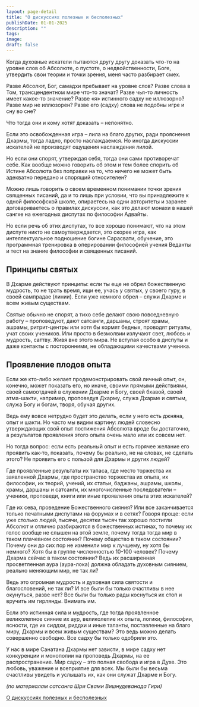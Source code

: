 ```yaml
---
layout: page-detail
title: "О дискуссиях полезных и бесполезных"
publishDate: 01-01-2025
description: ""
tags:
image:
draft: false
---
```


Когда духовные искатели пытаются другу другу доказать что-то на уровне слов об Абсолюте, о пустоте, о недвойственности, Боге, утвердить свои теории и точки зрения, меня часто разбирает смех.

Разве Абсолют, Бог, самадхи пребывает на уровне слов? Разве слова в Том, трансцендентном мире что-то значат? Разве чья-то личность имеет какое-то значение? Разве «я» истинного садху не иллюзорно? Разве мир не иллюзорен? Разве его (садху) слова не подобны игре и сну во сне? 

Что тогда они и кому хотят доказать – непонятно.

Если это освобожденная игра – лила на благо других, ради прояснения Дхармы, тогда ладно, просто наслаждаемся. Но иногда дискуссии искателей не производят ощущения наслаждения лилой.

Но если они спорят, утверждая себя, тогда они сами противоречат себе. Как вообще можно говорить об этом и тем более спорить об Истине Абсолюта без поправки на то, что ничего не может быть адекватно передано и спорящий относителен? 

Можно лишь говорить о своем временном понимании точки зрения священных писаний, да и то лишь при условии, что вы принадлежите к одной философской школе, опираетесь на одни авторитеты и заранее договариваетесь о правилах дискуссии, как это делают монахи в нашей сангхе на ежегодных диспутах по философии Адвайты.

Но если речь об этих диспутах, то все хорошо понимают, что на этом диспуте никто не самоутверждается, это скорее игра, как интеллектуальное подношение богине Сарасвати, обучение, это программная тренировка в оперировании философией учения Веданты и тест на знание философии и священных писаний.

## Принципы святых

В Дхарме действуют принципы: если ты еще не обрел божественную мудрость, то не трать время, ищи ее, учась у святых, у своего гуру, в своей сампрадае (линии). Если уже немного обрел – служи Дхарме и всем живым существам.

Святые обычно не спорят, а тихо себе делают свою повседневную работу – проповедуют, дают сатсанги, даршаны, строят храмы, ашрамы, ритрит-центры или хотя бы кормят бедных, проводят ритуалы, учат своих учеников. Или просто в безмолвии излучают свет, любовь и мудрость, саттву. Живя вне этого мира. Не вступая особо в диспуты и даже контакты с посторонними, не обладающими качествами ученика.

## Проявление плодов опыта

Если же кто-либо желает продемонстрировать свой личный опыт, он, конечно, может показать его, но иначе, своими прямыми действиями, своей самоотдачей в служении Дхарме и Богу, своей бхавой, своей атма-шакти, например, проповедуя Дхарму, служа Дхарме и святым, служа Богу и богам, творя, обучая других.

Ведь ему вовсе нетрудно будет это делать, если у него есть джняна, опыт и шакти. Но часто мы видим картину: людей словесно утверждающих свой опыт постижения Абсолюта вроде бы достаточно, а результатов проявления этого опыта очень мало или их совсем нет.

Но тогда вопрос: если есть реальный опыт и есть горячее желание его проявить как-то, показать, почему бы реально, не на словах, не сделать этого? Не проявить его с пользой для Дхармы и других людей?

Где проявленные результаты их тапаса, где место торжества их заявленной Дхармы, где пространство торжества их опыта, их философии, их теорий, учений, их статьи, баджаны, ашрамы, школы, храмы, даршаны и сатсанги, их многочисленные последователи – ученики, проповеди, книги или иные проявления опыта этих искателей?

Где их сева, проведение Божественного сияния? Или все заканчивается только печатными диспутами на форумах и в сетях? Говоря проще: если уже столько людей, тысячи, десятки тысяч так хорошо постигли Абсолют и отлично разбираются в божественных истинах, то почему их голос вообще не слышен на этой земле, почему тогда тогда мир в таком плачевном состоянии? Почему общество в таком состоянии? Почему они до сих пор не изменили мир к лучшему, ну хотя бы немного? Хотя бы в группе численностью 10-100 человек? Почему Дхарма сейчас в таком состоянии? Ведь их расширенная просветленная аура (аура-лока) должна обладать духовным сиянием, реально меняющим мир, не так ли?

Ведь это огромная мудрость и духовная сила святости и благословений, не так ли? И все были бы только счастливы в нее окунуться, разве нет? Все были бы только рады коснуться их стоп и вручить им гирлянды. Внимать им.

Если это истинная сила и мудрость, где тогда проявленное великолепное сияние их аур, великолепие их опыта, логики, философии, ясности, где их сиддхи, риддхи и иные таланты, поставленные на благо миру, Дхармы и всем живым существам? Это ведь можно делать совершенно свободно. Все садху бы только одобрили это.

У нас в мире Санатана Дхармы нет зависти, в мире садху нет конкуренции и монополии на проповедь Дхармы, на ее распространение. Мир садху – это полная свобода и игра в Духе. Это любовь, уважение и всеприятие для всех. Мы были бы весьма счастливы увидеть и услышать их, как они служат Дхарме и Богу.

_(по материалам сатсанга Шри Свами Вишнудеванада Гири)_

[О дискуссиях полезных и бесполезных](/binaries/file/news/f%5F3049.docx)
